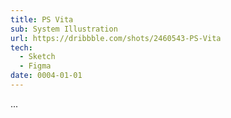 ```yaml
---
title: PS Vita
sub: System Illustration
url: https://dribbble.com/shots/2460543-PS-Vita
tech:
  - Sketch
  - Figma
date: 0004-01-01
---
```


...